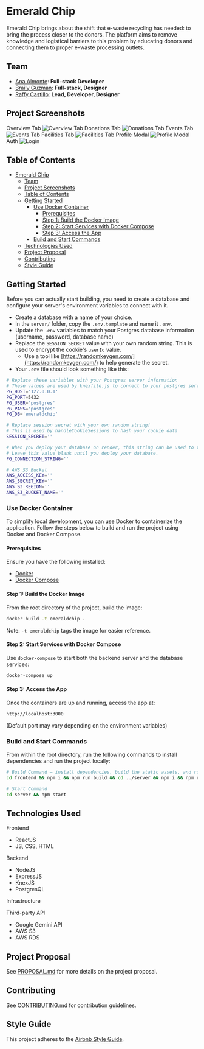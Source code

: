 # Emerald Chip

Emerald Chip brings about the shift that e-waste recycling has needed: to bring the process closer to the donors. The platform aims to remove knowledge and logistical barriers to this problem by educating donors and connecting them to proper e-waste processing outlets.

## Team

- <a href="https://github.com/Ana039" target="_blank">Ana Almonte</a>: **Full-stack Developer**
- <a href="https://github.com/brailyguzman" target="_blank">Braily Guzman</a>: **Full-stack, Designer**
- <a href="https://github.com/raffycastillo" target="_blank">Raffy Castillo</a>: **Lead, Developer, Designer**

## Project Screenshots

Overview Tab
![Overview Tab](./assets/ec_overview_1.png)
Donations Tab
![Donations Tab](./assets/ec_donations_2.png)
Events Tab
![Events Tab](./assets/ec_calendar_d.png)
Facilities Tab
![Facilities Tab](./assets/ec_facilities.png)
Profile Modal
![Profile Modal](./assets/ec_profile_modal.png)
Auth
![Login](./assets/ec_auth.png)

## Table of Contents

- [Emerald Chip](#emerald-chip)
  - [Team](#team)
  - [Project Screenshots](#project-screenshots)
  - [Table of Contents](#table-of-contents)
  - [Getting Started](#getting-started)
    - [Use Docker Container](#use-docker-container)
      - [Prerequisites](#prerequisites)
      - [Step 1: Build the Docker Image](#step-1-build-the-docker-image)
      - [Step 2: Start Services with Docker Compose](#step-2-start-services-with-docker-compose)
      - [Step 3: Access the App](#step-3-access-the-app)
    - [Build and Start Commands](#build-and-start-commands)
  - [Technologies Used](#technologies-used)
  - [Project Proposal](#project-proposal)
  - [Contributing](#contributing)
  - [Style Guide](#style-guide)

## Getting Started

Before you can actually start building, you need to create a database and configure your server's environment variables to connect with it.

- Create a database with a name of your choice.
- In the `server/` folder, copy the `.env.template` and name it `.env`.
- Update the `.env` variables to match your Postgres database information (username, password, database name)
- Replace the `SESSION_SECRET` value with your own random string. This is used to encrypt the cookie's `userId` value.
  - Use a tool like [https://randomkeygen.com/](https://randomkeygen.com/) to help generate the secret.
- Your `.env` file should look something like this:

```sh
# Replace these variables with your Postgres server information
# These values are used by knexfile.js to connect to your postgres server
PG_HOST='127.0.0.1'
PG_PORT=5432
PG_USER='postgres'
PG_PASS='postgres'
PG_DB='emeraldchip'

# Replace session secret with your own random string!
# This is used by handleCookieSessions to hash your cookie data
SESSION_SECRET=''

# When you deploy your database on render, this string can be used to test SQL queries to the deployed database.
# Leave this value blank until you deploy your database.
PG_CONNECTION_STRING=''

# AWS S3 Bucket
AWS_ACCESS_KEY=''
AWS_SECRET_KEY=''
AWS_S3_REGION=''
AWS_S3_BUCKET_NAME=''
```

### Use Docker Container

To simplify local development, you can use Docker to containerize the application. Follow the steps below to build and run the project using Docker and Docker Compose.

#### Prerequisites

Ensure you have the following installed:

- [Docker](https://www.docker.com/products/docker-desktop)
- [Docker Compose](https://docs.docker.com/compose/)

#### Step 1: Build the Docker Image

From the root directory of the project, build the image:

```sh
docker build -t emeraldchip .
```

Note: `-t emeraldchip` tags the image for easier reference.

#### Step 2: Start Services with Docker Compose

Use `docker-compose` to start both the backend server and the database services:

```sh
docker-compose up
```

#### Step 3: Access the App

Once the containers are up and running, access the app at:

```sh
http://localhost:3000
```

(Default port may vary depending on the environment variables)

### Build and Start Commands

From within the root directory, run the following commands to install dependencies and run the project locally:

```sh
# Build Command — install dependencies, build the static assets, and run migrations/seeds
cd frontend && npm i && npm run build && cd ../server && npm i && npm run migrate && npm run seed && cd ..

# Start Command
cd server && npm start
```

## Technologies Used

Frontend

- ReactJS
- JS, CSS, HTML

Backend

- NodeJS
- ExpressJS
- KnexJS
- PostgresQL

Infrastructure

Third-party API

- Google Gemini API
- AWS S3
- AWS RDS

## Project Proposal

See [PROPOSAL.md](PROPOSAL.md) for more details on the project proposal.

<!-- ## Roadmap

View the project roadmap [here](LINK_TO_PROJECTS_TAB). -->

## Contributing

See [CONTRIBUTING.md](CONTRIBUTING.md) for contribution guidelines.

## Style Guide

This project adheres to the [Airbnb Style Guide](https://github.com/airbnb/javascript).
